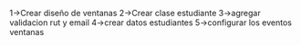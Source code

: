 1->Crear diseño de ventanas 
2->Crear clase estudiante 
3->agregar validacion rut y email 
4->crear datos estudiantes 
5->configurar los eventos ventanas
